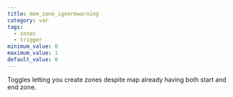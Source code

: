 ```yaml
---
title: mom_zone_ignorewarning
category: var
tags:
  - zones
  - trigger
minimum_value: 0
maximum_value: 1
default_value: 0
---
```


Toggles letting you create zones despite map already having both start and end zone.